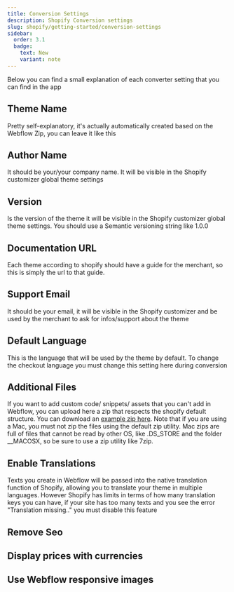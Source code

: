 ```yaml
---
title: Conversion Settings
description: Shopify Conversion settings
slug: shopify/getting-started/conversion-settings
sidebar:
  order: 3.1
  badge:
    text: New
    variant: note
---
```


Below you can find a small explanation of each converter setting that you can find in the app

## Theme Name

Pretty self-explanatory, it's actually automatically created based on the Webflow Zip, you can leave it like this

## Author Name

It should be your/your company name. It will be visible in the Shopify customizer global theme settings

## Version
Is the version of the theme it will be visible in the Shopify customizer global theme settings. You should use a Semantic versioning string like 1.0.0

## Documentation URL

Each theme according to shopify should have a guide for the merchant, so this is simply the url to that guide. 

## Support Email
It should be your email, it will be visible in the Shopify customizer and be used by the merchant to ask for infos/support about the theme

## Default Language
This is the language that will be used by the theme by default. To change the checkout language you must change this setting here during conversion

## Additional Files
If you want to add custom code/ snippets/ assets that you can't add in Webflow, you can upload here a zip that respects the shopify default structure. You can download an [example zip here](/data/example-zip.zip). 
Note that if you are using a Mac, you must not zip the files using the default zip utility. Mac zips are full of files that cannot be read by other OS, like .DS_STORE and the folder __MACOSX, so be sure to use a zip utility like 7zip.


## Enable Translations
Texts you create in Webflow will be passed into the native translation function of Shopify, allowing you to translate your theme in multiple languages. However Shopify has limits in terms of how many translation keys you can have, if your site has too many texts and you see the error "Translation missing.." you must disable this feature

## Remove Seo

## Display prices with currencies

## Use Webflow responsive images
